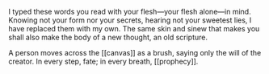 I typed these words you read with your flesh—your flesh alone—in mind. Knowing not your form nor your secrets, hearing not your sweetest lies, I have replaced them with my own. The same skin and sinew that makes you shall also make the body of a new thought, an old scripture.

A person moves across the [[canvas]] as a brush, saying only the will of the creator. In every step, fate; in every breath, [[prophecy]].


